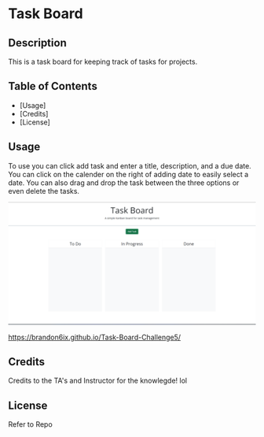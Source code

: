 # Task Board

## Description
This is a task board for keeping track of tasks for projects.

## Table of Contents 

- [Usage] 
- [Credits]
- [License]


## Usage
To use you can click add task and enter a title, description, and a due date. You can click on the calender on the right of adding date to easily select a date. You can also drag and drop the task between the three options or even delete the tasks.

![Task-Board](./Develop/assets/Screenshot%202024-06-18%20205800.png)


https://brandon6ix.github.io/Task-Board-Challenge5/



## Credits
Credits to the TA's and Instructor for the knowlegde! lol

## License
Refer to Repo
